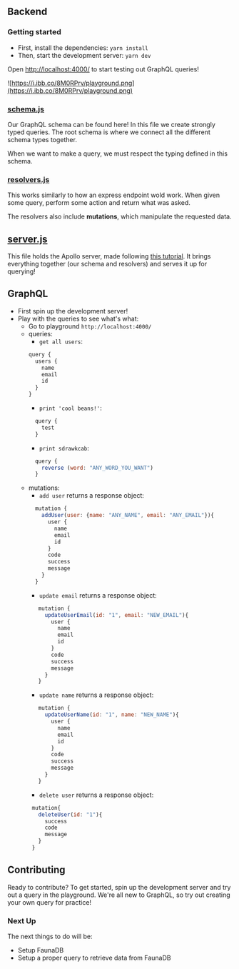 ## Backend

### Getting started

- First, install the dependencies: `yarn install`
- Then, start the development server: `yarn dev`

Open [http://localhost:4000/](http://localhost:4000/) to start testing out GraphQL queries!

![https://i.ibb.co/8M0RPrv/playground.png](https://i.ibb.co/8M0RPrv/playground.png)

### [schema.js](https://github.com/aaspinwall/collab/blob/main/backend/schema/schema.root.js)

Our GraphQL schema can be found here! In this file we create strongly typed queries. The root
schema is where we connect all the different schema types together.

When we want to make a query, we must respect the typing defined in this schema.

### [resolvers.js](https://github.com/aaspinwall/collab/blob/main/backend/resolvers/resolvers.root.js)

This works similarly to how an express endpoint wold work. When given some query, perform some action and return what was asked.

The resolvers also include **mutations**, which manipulate the requested data.

## [server.js](https://github.com/aaspinwall/collab/blob/main/backend/server.js)

This file holds the Apollo server, made following [this tutorial](https://www.apollographql.com/docs/apollo-server/schema/schema/). It brings everything together (our schema and resolvers) and serves it up for querying!

## GraphQL

- First spin up the development server!
- Play with the queries to see what's what:
  - Go to playground `http://localhost:4000/`
  - queries:
    - `get all users`:
    ```javascript
    query {
      users {
        name
        email
        id
      }
    }
    ```
    - `print 'cool beans!'`:
    ```javascript
      query {
        test
      }
    ```
    - `print sdrawkcab`:
    ```javascript
      query {
        reverse (word: "ANY_WORD_YOU_WANT")
      }
    ```
  - mutations:
    - `add user` returns a response object:
    ```javascript
      mutation {
        addUser(user: {name: "ANY_NAME", email: "ANY_EMAIL"}){
          user {
            name
            email
            id
          }
          code
          success
          message
        }
      }
    ```
    - `update email` returns a response object:
    ```javascript
       mutation {
         updateUserEmail(id: "1", email: "NEW_EMAIL"){
           user {
             name
             email
             id
           }
           code
           success
           message
         }
       }
    ```
    - `update name` returns a response object:
    ```javascript
       mutation {
         updateUserName(id: "1", name: "NEW_NAME"){
           user {
             name
             email
             id
           }
           code
           success
           message
         }
       }
    ```
    - `delete user` returns a response object:
    ```javascript
     mutation{
       deleteUser(id: "1"){
         success
         code
         message
       }
     }
    ```

## Contributing

Ready to contribute? To get started, spin up the development server and try out a query in the playground. We're all new to GraphQL, so try out creating your own query for practice!

### Next Up

The next things to do will be:

- Setup FaunaDB
- Setup a proper query to retrieve data from FaunaDB
